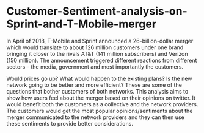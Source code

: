 # Customer-Sentiment-analysis-on-Sprint-and-T-Mobile-merger
In April of 2018, T-Mobile and Sprint announced a 26-billion-dollar merger which would translate to about 126 million customers under one brand bringing it closer to the rivals AT&T (141 million subscribers) and Verizon (150 million). The announcement triggered different reactions from different sectors – the media, government and most importantly the customers.

Would prices go up? What would happen to the existing plans? Is the new network going to be better and more efficient? These are some of the questions that bother customers of both networks. This analysis aims to show how users feel about the merger based on their opinions on twitter. It would benefit both the customers as a collective and the network providers. The customers would get the most popular opinions/sentiments about the merger communicated to the network providers and they can then use these sentiments to provide better considerations.
